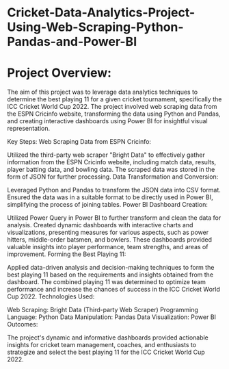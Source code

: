 # Cricket-Data-Analytics-Project-Using-Web-Scraping-Python-Pandas-and-Power-BI

# Project Overview:

The aim of this project was to leverage data analytics techniques to determine the best playing 11 for a given cricket tournament, specifically the ICC Cricket World Cup 2022. The project involved web scraping data from the ESPN Cricinfo website, transforming the data using Python and Pandas, and creating interactive dashboards using Power BI for insightful visual representation.

Key Steps:
Web Scraping Data from ESPN Cricinfo:

Utilized the third-party web scraper "Bright Data" to effectively gather information from the ESPN Cricinfo website, including match data, results, player batting data, and bowling data.
The scraped data was stored in the form of JSON for further processing.
Data Transformation and Conversion:

Leveraged Python and Pandas to transform the JSON data into CSV format.
Ensured the data was in a suitable format to be directly used in Power BI, simplifying the process of joining tables.
Power BI Dashboard Creation:

Utilized Power Query in Power BI to further transform and clean the data for analysis.
Created dynamic dashboards with interactive charts and visualizations, presenting measures for various aspects, such as power hitters, middle-order batsmen, and bowlers.
These dashboards provided valuable insights into player performance, team strengths, and areas of improvement.
Forming the Best Playing 11:

Applied data-driven analysis and decision-making techniques to form the best playing 11 based on the requirements and insights obtained from the dashboard.
The combined playing 11 was determined to optimize team performance and increase the chances of success in the ICC Cricket World Cup 2022.
Technologies Used:

Web Scraping: Bright Data (Third-party Web Scraper)
Programming Language: Python
Data Manipulation: Pandas
Data Visualization: Power BI
Outcomes:

The project's dynamic and informative dashboards provided actionable insights for cricket team management, coaches, and enthusiasts to strategize and select the best playing 11 for the ICC Cricket World Cup 2022.

